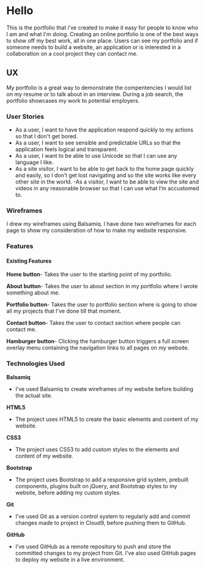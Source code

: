 # Hello


 This is the portfolio  that  i've created  to make it easy for people to know who  I am and what I'm doing. Creating an online portfolio is one of the best ways to show off my best work, all in one place. Users can see my portfolio and if someone needs to build a website, an application or is interested in a collaboration on a cool project they can contact me.

## UX


My portfolio is a great way to demonstrate the compentencies I would list on my resume or to talk about in an interview. During a job search, the portfolio showcases my work to potential employers. 

### User Stories


- As a user, I want to have the application respond quickly to my actions so that I don't get bored. 
- As a user, I want to see sensible and predictable URLs so that the application feels logical and transparent. 
- As a user, I want to be able to use Unicode so that I can use any language I like.  
- As a site visitor, I want to be able to get back to the home page quickly and easily, so I don’t get lost navigating
and so the site works like every other site in the world.
-As a visitor, I want to be able to view the site and videos in any reasonable browser so that I can use what I’m
accustomed to. 


### Wireframes


I drew my wireframes using Balsamiq. I have done two wireframes for each page to show my consideration of how to make my website responsive.


### Features

#### Existing Features

**Home button**- Takes the user to the starting point of my portfolio.

**About button**- Takes the user to about section in my portfolio where I wrote something about me.

**Portfolio button**- Takes the user to portfolio section where is going to show all my projects that I've done till that moment.

**Contact button**- Takes the user to contact section where people  can contact me.

**Hamburger button**- Clicking the hamburger button triggers a full screen overlay menu containing the navigation links to all pages on my website.

### Technologies Used
**Balsamiq**
- I've used Balsamiq to create wireframes of my website before building the actual site.

**HTML5**
- The project uses HTML5 to create the basic elements and content of my website.

**CSS3**
- The project uses CSS3 to add custom styles to the elements and content of my website.

**Bootstrap**
- The project uses Bootstrap to add a responsive grid system, prebuilt components, plugins built on jQuery, and Bootstrap styles to my website, before adding my custom styles.

**Git** 
- I've used Git as a version control system to regularly add and commit changes made to project in Cloud9, before pushing them to GitHub.

**GitHub** 
- I've used GitHub as a remote repository to push and store the committed changes to my project from Git. I've also used GitHub pages to deploy my website in a live environment.
